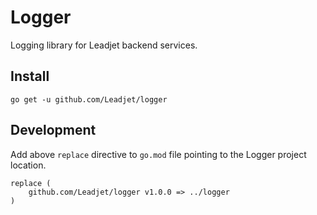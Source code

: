 # Logger

Logging library for Leadjet backend services.

## Install

```
go get -u github.com/Leadjet/logger
```

## Development

Add above `replace` directive to `go.mod` file pointing to the Logger project location.

```
replace (
	github.com/Leadjet/logger v1.0.0 => ../logger
)
```
